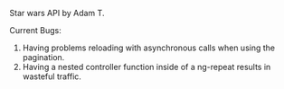 Star wars API by Adam T.

Current Bugs:
1. Having problems reloading with asynchronous calls when using the pagination.
2. Having a nested controller function inside of a ng-repeat results in wasteful traffic.

